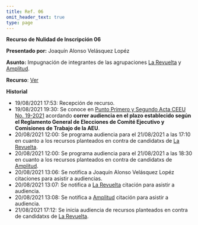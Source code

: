 ```yaml
---
title: Ref. 06
omit_header_text: true
type: page
---
```


**Recurso de Nulidad de Inscripción 06**

**Presentado por:** Joaquín Alonso Velásquez Lopéz

**Asunto:** Impugnación de integrantes de las agrupaciones [La Revuelta](/agrupaciones/la-revuelta) y [Amplitud](/agrupaciones/amplitud).

**Recurso**: [Ver](https://drive.google.com/drive/folders/1xhSaRH9wxQ8OgFKmr_FwcZGL_SjkqFbJ?usp=sharing)

**Historial**

* 19/08/2021 17:53: Recepción de recurso.
* 19/08/2021 19:30: Se conoce en [Punto Primero y Segundo Acta CEEU No. 19-2021](/actas/19/) acordando **correr audiencia en el plazo establecido según el Reglamento General de Elecciones de Comité Ejecutivo y Comisiones de Trabajo de la AEU**.
* 20/08/2021 12:00: Se programa audiencia para el 21/08/2021 a las 17:10 en cuanto a los recursos planteados en contra de candidatxs de [La Revuelta](/agrupaciones/la-revuelta).
* 20/08/2021 12:00: Se programa audiencia para el 21/08/2021 a las 18:30 en cuanto a los recursos planteados en contra de candidatxs de [Amplitud](/agrupaciones/amplitud).
* 20/08/2021 13:06: Se notifica a Joaquín Alonso Velásquez Lopéz citaciones para asistir a audiencias.
* 20/08/2021 13:07: Se notifica a [La Revuelta](/agrupaciones/la-revuelta) citación para asistir a audiencia.
* 20/08/2021 13:08: Se notifica a [Amplitud](/agrupaciones/amplitud) citación para asistir a audiencia.
* 21/08/2021 17:12: Se inicia audiencia de recursos planteados en contra de candidatxs de [La Revuelta](/agrupaciones/la-revuelta).